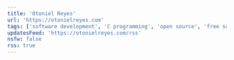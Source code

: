 ```yaml
---
title: 'Otoniel Reyes'
url: 'https://otonielreyes.com'
tags: ['software development', 'C programming', 'open source', 'free software', 'activism']
updatesFeed: 'https://otonielreyes.com/rss'
nsfw: false
rss: true
---
```

